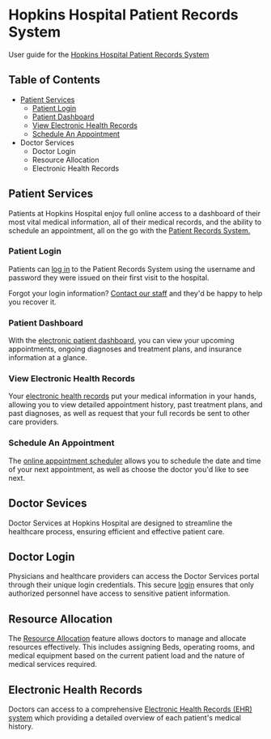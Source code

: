 # Hopkins Hospital Patient Records System
User guide for the [Hopkins Hospital Patient Records System](https://swe.umbc.edu/~ll41010/IS436/Project/Homepage.html)
## Table of Contents
* [Patient Services](https://github.com/FriedRiceTera2/IS436-Project/blob/main/README.md#patient-services)
  * [Patient Login](https://github.com/FriedRiceTera2/IS436-Project/edit/main/README.md#patient-login)
  * [Patient Dashboard](https://github.com/FriedRiceTera2/IS436-Project/edit/main/README.md#patient-dashboard)
  * [View Electronic Health Records](https://github.com/FriedRiceTera2/IS436-Project/edit/main/README.md#view-electronic-health-records)
  * [Schedule An Appointment](https://github.com/FriedRiceTera2/IS436-Project/edit/main/README.md#schedule-an-appointment)
* Doctor Services
  * Doctor Login
  * Resource Allocation
  * Electronic Health Records 
## Patient Services
Patients at Hopkins Hospital enjoy full online access to a dashboard of their most vital medical information, all of their medical records, and the ability to schedule an appointment, all on the go with the [Patient Records System.](https://swe.umbc.edu/~ll41010/IS436/Project/Homepage.html)
### Patient Login
Patients can [log in](https://swe.umbc.edu/~ll41010/IS436/Project/PatientLogin.html) to the Patient Records System using the username and password they were issued on their first visit to the hospital.

Forgot your login information? [Contact our staff](https://swe.umbc.edu/~ll41010/IS436/Project/Contact.html) and they'd be happy to help you recover it.
### Patient Dashboard
With the [electronic patient dashboard](https://swe.umbc.edu/~ll41010/IS436/Project/patientdashboard.html), you can view your upcoming appointments, ongoing diagnoses and treatment plans, and insurance information at a glance.
### View Electronic Health Records
Your [electronic health records](https://swe.umbc.edu/~ll41010/IS436/Project/patientehr.html) put your medical information in your hands, allowing you to view detailed appointment history, past treatment plans, and past diagnoses, as well as request that your full records be sent to other care providers.
### Schedule An Appointment
The [online appointment scheduler](https://swe.umbc.edu/~ll41010/IS436/Project/makeappointment.html) allows you to schedule the date and time of your next appointment, as well as choose the doctor you'd like to see next.
## Doctor Sevices
Doctor Services at Hopkins Hospital are designed to streamline the healthcare process, ensuring efficient and effective patient care. 
## Doctor Login
Physicians and healthcare providers can access the Doctor Services portal through their unique login credentials. This secure [login](https://swe.umbc.edu/~ll41010/IS436/Project/DoctorLogin.php) ensures that only authorized personnel have access to sensitive patient information. 
## Resource Allocation
The [Resource Allocation](https://swe.umbc.edu/~ll41010/IS436/Project/doctordashboard.php) feature allows doctors to manage and allocate resources effectively. This includes assigning Beds, operating rooms, and medical equipment based on the current patient load and the nature of medical services required. 
## Electronic Health Records
Doctors can access to a comprehensive [Electronic Health Records (EHR) system](https://swe.umbc.edu/~ll41010/IS436/Project/doctordashboard.php) which providing a detailed overview of each patient's medical history. 

